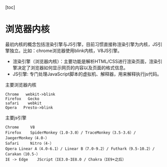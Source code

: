 [toc]

# 浏览器内核

最初内核的概念包括渲染引擎与JS引擎，目前习惯直接称渲染引擎为内核，JS引擎独立。比如：chrome浏览器使用blink内核，V8JS引擎。

+ 渲染引擎（浏览器内核）：主要功能是解析HTML/CSS进行渲染页面，渲染引擎决定了浏览器如何显示网页的内容以及页面的格式信息。
+ JS引擎: 专门处理JavaScript脚本的虚拟机、解释器，用来解释执行js代码。

主要浏览器内核

```
Chrome   webkit->blink
Firefox   Gecko
safari    webkit
Opera   Presto->blink
```

主要js引擎

```
Chrome     V8
Firefox    SpiderMonkey（1.0-3.0）/ TraceMonkey（3.5-3.6）/ JaegerMonkey（4.0-）
Safari     Nitro（4-）
Opera Linear A（4.0-6.1）/ Linear B（7.0-9.2）/ Futhark（9.5-10.2）/ Carakan（10.5-）
IE -> Edge    JScript（IE3.0-IE8.0 / Chakra（IE9+之后）

```

